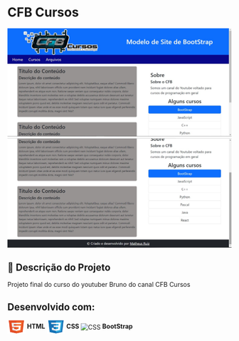 # CFB Cursos

![](Assets/img/print-page-1.jpg)
![](Assets/img/print-page-2.jpg)

## :memo: Descrição do Projeto

Projeto final do curso do youtuber Bruno do canal CFB Cursos


##  Desenvolvido com: 
<img align="center" alt="HTML" height="30" width="40" src="https://raw.githubusercontent.com/devicons/devicon/master/icons/html5/html5-original.svg"> <strong> HTML</strong>
<img align="center" alt="CSS" height="30" width="40" src="https://raw.githubusercontent.com/devicons/devicon/master/icons/css3/css3-original.svg"> <strong>CSS</strong>
<img align="center" alt="CSS" height="30" width="40" src="https://cdn.jsdelivr.net/gh/devicons/devicon/icons/bootstrap/bootstrap-original.svg" /> <strong>BootStrap</strong>
          